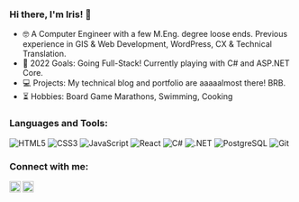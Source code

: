 ### Hi there, I'm Iris! 👋

- 🤓 A Computer Engineer with a few M.Eng. degree loose ends. Previous experience in GIS & Web Development, WordPress, CX & Technical Translation.
- 🎯 2022 Goals: Going Full-Stack! Currently playing with C# and ASP.NET Core. 
- 💻 Projects: My technical blog and portfolio are aaaaalmost there! BRB. 
- ⏳ Hobbies: Board Game Marathons, Swimming, Cooking

### Languages and Tools:
<p>
<img src="https://img.shields.io/badge/HTML5-E34F26?logo=html5&logoColor=white&style=flat" alt="HTML5">
<img src="https://img.shields.io/badge/CSS3-1572B6?logo=css3&logoColor=white&style=flat" alt="CSS3">
<img src="https://img.shields.io/badge/JavaScript-F7DF1E?logo=javascript&logoColor=white&style=flat" alt="JavaScript">
<img src="https://img.shields.io/badge/React-61DAFB?logo=react&logoColor=white&style=flat" alt="React">
<img src="https://img.shields.io/badge/C%23-239120?logo=c-sharp&logoColor=white&style=flat" alt="C#">
<img src="https://img.shields.io/badge/.NET-5C2D91?logo=.net&logoColor=white&style=flat" alt=".NET">
<img src="https://img.shields.io/badge/PostgreSQL-316192?logo=postgresql&logoColor=white&style=flat" alt="PostgreSQL">  
<img src="https://img.shields.io/badge/Git-F05032?logo=git&logoColor=white&style=flat" alt="Git">
</p>


### Connect with me:

[<img align="left" alt="Iris Diakoumi | LinkedIn" width="20px" src="https://simpleicons.now.sh/linkedin/adbac7" />][linkedin] 
[<img align="left" alt="irisdiakoumi | Twitter" width="20px" src="https://simpleicons.now.sh/twitter/adbac7Goi" />][twitter] 
                                                                                                                                                                     
<br>

[linkedin]: https://www.linkedin.com/in/irisdiakoumi/
[twitter]: https://twitter.com/irisdiakoumi


